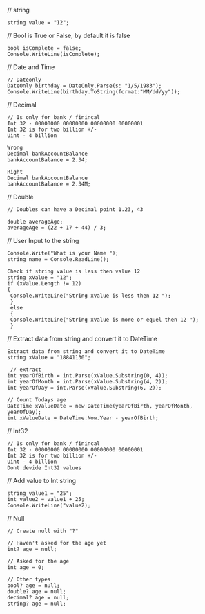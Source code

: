 // string
```
string value = "12";

```

// Bool is True or False, by default it is false
```
bool isComplete = false;
Console.WriteLine(isComplete);

```

// Date and Time
```
// Dateonly
DateOnly birthday = DateOnly.Parse(s: "1/5/1983");
Console.WriteLine(birthday.ToString(format:"MM/dd/yy"));
```

// Decimal
```
// Is only for bank / finincal
Int 32 - 00000000 00000000 00000000 00000001
Int 32 is for two billion +/-
Uint - 4 billion

Wrong 
Decimal bankAccountBalance
bankAccountBalance = 2.34;

Right
Decimal bankAccountBalance
bankAccountBalance = 2.34M;
```

// Double
```
// Doubles can have a Decimal point 1.23, 43

double averageAge;
averageAge = (22 + 17 + 44) / 3;
```

 // User Input to the string
```
Console.Write("What is your Name ");
string name = Console.ReadLine();
```

```
Check if string value is less then value 12
string xValue = "12";
if (xValue.Length != 12)
{
 Console.WriteLine("String xValue is less then 12 ");
 }
 else
 {
 Console.WriteLine("String xValue is more or equel then 12 ");
 }
```

 // Extract data from string and convert it to DateTime
```
Extract data from string and convert it to DateTime
string xValue = "18841130";

 // extract 
int yearOfBirth = int.Parse(xValue.Substring(0, 4));
int yearOfMonth = int.Parse(xValue.Substring(4, 2));
int yearOfDay = int.Parse(xValue.Substring(6, 2));

// Count Todays age
DateTime xValueDate = new DateTime(yearOfBirth, yearOfMonth, yearOfDay);
int xValueDate = DateTime.Now.Year - yearOfBirth;

```

// Int32
```
// Is only for bank / finincal
Int 32 - 00000000 00000000 00000000 00000001
Int 32 is for two billion +/-
Uint - 4 billion
Dont devide Int32 values
```

// Add value to Int string
```
string value1 = "25";
int value2 = value1 + 25;
Console.WriteLine("value2);
```

// Null
```
// Create null with "?"

// Haven't asked for the age yet
int? age = null;

// Asked for the age
int age = 0;

// Other types
bool? age = null;
double? age = null;
decimal? age = null;
string? age = null;

```
